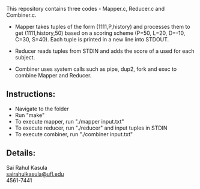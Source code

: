 This repository contains three codes - Mapper.c, Reducer.c and Combiner.c.

* Mapper takes tuples of the form (1111,P,history) and processes them to get (1111,history,50) based on a scoring scheme (P=50, L=20, D=-10, C=30, S=40). Each tuple is printed in a new line into STDOUT.

* Reducer reads tuples from STDIN and adds the score of a used for each subject.

* Combiner uses system calls such as pipe, dup2, fork and exec to combine Mapper and Reducer.

## Instructions:
* Navigate to the folder
* Run "make"
* To execute mapper, run "./mapper input.txt"
* To execute reducer, run "./reducer" and input tuples in STDIN
* To execute combiner, run "./combiner input.txt"

## Details:  
Sai Rahul Kasula  
sairahulkasula@ufl.edu  
4561-7441  
